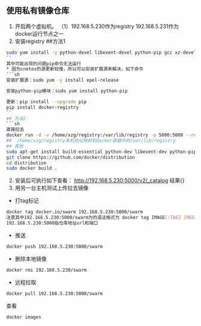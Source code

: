 ## 使用私有镜像仓库
1. 开启两个虚拟机。 （1）192.168.5.230作为registry 192.168.5.231作为docker运行节点之一
2. 安装registry
##方法1
```sh
sudo yum install -y python-devel libevent-devel python-pip gcc xz-devel
``
其中可能出现的问题pip命令无法运行
* 因为cnetos的源更新较慢，所以可以安装扩展源来解决，如下命令
```sh
安装扩展源：sudo yum -y install epel-release

安装python-pip模块：sudo yum install python-pip
```
```sh
更新：pip install --upgrade pip
pip install docker-registry
``
## 方法2
```sh
直接拉去
docker run -d -v /home/xzg/registry:/var/lib/registry -p 5000:5000 --restart=always --name registry registry
##  /home/xzg/registry本机地址映射到docker容器中的/var/lib/registry
## 其他
sudo apt-get install build-essential python-dev libevent-dev python-pip libssl-dev liblzma-dev libffi-dev
git clone https://github.com/docker/distribution
cd distribution
sudo docker build .
```
2. 安装后可执行如下查看：
http://192.168.5.230:5000/v2/_catalog 结果{}
3. 用另一台主机测试上传拉去镜像
* 打tag标记
```sh
docker tag docker.io/swarm 192.168.5.230:5000/swarm
注意其中192.168.5.230:5000/swarm为的语法格式为 docker tag IMAGE[:TAG] [REGISTRYHOST/][USERNAME/]NAME[:TAG]
192.168.5.230:5000指仓库地址url和端口
```
* 推送
```sh
docker push 192.168.5.230:5000/swarm
```
* 删除本地镜像
```sh
docker rmi 192.168.5.230/swarm
```
* 远程拉取
```sh
docker pull 192.168.5.230:5000/swarm
```
查看
```sh
docker images
```

